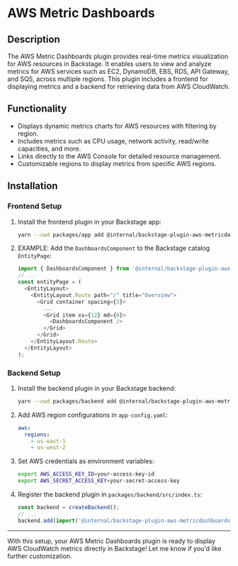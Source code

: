 # AWS Metric Dashboards

## Description
The AWS Metric Dashboards plugin provides real-time metrics visualization for AWS resources in Backstage. It enables users to view and analyze metrics for AWS services such as EC2, DynamoDB, EBS, RDS, API Gateway, and SQS, across multiple regions. This plugin includes a frontend for displaying metrics and a backend for retrieving data from AWS CloudWatch.

## Functionality
- Displays dynamic metrics charts for AWS resources with filtering by region.
- Includes metrics such as CPU usage, network activity, read/write capacities, and more.
- Links directly to the AWS Console for detailed resource management.
- Customizable regions to display metrics from specific AWS regions.

## Installation

### Frontend Setup

1. Install the frontend plugin in your Backstage app:
   ```bash
   yarn --cwd packages/app add @internal/backstage-plugin-aws-metricdashboards
   ```

2. EXAMPLE: Add the `DashboardsComponent` to the Backstage catalog `EntityPage`:
   ```typescript
   import { DashboardsComponent } from '@internal/backstage-plugin-aws-metricdashboards';
   // ...
   const entityPage = (
     <EntityLayout>
       <EntityLayout.Route path="/" title="Overview">
         <Grid container spacing={3}>
           ...
           <Grid item xs={12} md={6}>
             <DashboardsComponent />
           </Grid>
         </Grid>
       </EntityLayout.Route>
     </EntityLayout>
   );
   ```

### Backend Setup

1. Install the backend plugin in your Backstage backend:
   ```bash
   yarn --cwd packages/backend add @internal/backstage-plugin-aws-metricdashboards-backend
   ```

2. Add AWS region configurations in `app-config.yaml`:
   ```yaml
   aws:
     regions:
       - us-east-1
       - us-west-2
   ```

3. Set AWS credentials as environment variables:
   ```bash
   export AWS_ACCESS_KEY_ID=your-access-key-id
   export AWS_SECRET_ACCESS_KEY=your-secret-access-key
   ```

4. Register the backend plugin in `packages/backend/src/index.ts`:
   ```typescript
   const backend = createBackend();
   // ...
   backend.add(import('@internal/backstage-plugin-aws-metricdashboards-backend'));
   ```

---

With this setup, your AWS Metric Dashboards plugin is ready to display AWS CloudWatch metrics directly in Backstage! Let me know if you'd like further customization.